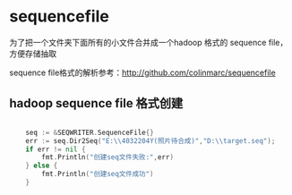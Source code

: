 # sequencefile

为了把一个文件夹下面所有的小文件合并成一个hadoop 格式的 sequence file，方便存储抽取

sequence file格式的解析参考：http://github.com/colinmarc/sequencefile

## hadoop sequence file 格式创建

```go

	seq := &SEQWRITER.SequenceFile{}
	err := seq.Dir2Seq("E:\\4032204Y(照片待合成)","D:\\target.seq");
	if err != nil {
		fmt.Println("创建seq文件失败:",err)
	} else {
		fmt.Println("创建seq文件成功")
	}
```

